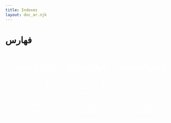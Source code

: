 ```yaml
---
title: Indexes
layout: doc_ar.njk
---
```

<style>
  .explore-buttons {
    display: grid;
    grid-template-columns: repeat(3, 1fr);
    gap: 20px;
    margin-top: 20px;
  }

  .column {
    display: flex;
    flex-direction: column;
    justify-content: flex-start;
    align-items: center;
  }

  h2 {
    font-size: 1.5rem;
    color: white;
    margin-bottom: 15px;
  }

  .index-button {
    background-color: transparent;
    border: 2px solid white;
    color: white;
    font-size: 1.2rem;
    padding: 10px 30px;
    margin: 5px 0;
    cursor: pointer;
    transition: background-color 0.5s ease, color 0.5s ease;
  }

  .index-button:hover {
    background-color: #507f93;
    color: white;
  }
</style>

<h1>فهارس</h1>

<div class="explore-buttons">
  <div class="column">
    <h2>أنواع المنظمات</h2>
    <button class="index-button" data-language="ar" data-type="orgTypes">عربي</button>
    <button class="index-button" data-language="ota" data-type="orgTypes">التركية العثمانية</button>
  </div>

  <div class="column">
    <h2>أنواع الأماكن</h2>
    <button class="index-button" data-language="ar" data-type="placeTypes">عربي</button>
    <button class="index-button" data-language="ota" data-type="placeTypes">التركية العثمانية</button>
  </div>

  <div class="column">
    <h2>أدوار الأشخاص</h2>
    <button class="index-button" data-language="ar" data-type="roles">عربي</button>
    <button class="index-button" data-language="ota" data-type="roles">التركية العثمانية</button>
  </div>
</div>
